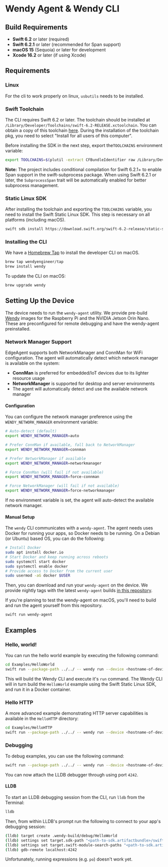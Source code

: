 # Wendy Agent & Wendy CLI

## Build Requirements

- **Swift 6.2** or later (required)
- **Swift 6.2.1** or later (recommended for Span support)
- **macOS 15** (Sequoia) or later for development
- **Xcode 16.2** or later (if using Xcode)

## Requirements

### Linux

For the cli to work properly on linux, `usbutils` needs to be installed.

### Swift Toolchain

The CLI requires Swift 6.2 or later. The toolchain should be installed at `/Library/Developer/Toolchains/swift-6.2-RELEASE.xctoolchain`. You can obtain a copy of this toolchain [here](https://download.swift.org/swift-6.2-release/xcode/swift-6.2-RELEASE/swift-6.2-RELEASE-osx.pkg). During the installation of the toolchain pkg, you need to select "Install for all users of this computer".

Before installing the SDK in the next step, export the`TOOLCHAINS` environment variable:

```sh
export TOOLCHAINS=$(plutil -extract CFBundleIdentifier raw /Library/Developer/Toolchains/swift-6.2-RELEASE.xctoolchain/Info.plist)
```

**Note:** The project includes conditional compilation for Swift 6.2.1+ to enable Span support in the swift-subprocess package. When using Swift 6.2.1 or later, the `SubprocessSpan` trait will be automatically enabled for better subprocess management.

### Static Linux SDK

After installing the toolchain and exporting the `TOOLCHAINS` variable, you need to install the Swift Static Linux SDK. This step is necessary on all platforms (including macOS).

```sh
swift sdk install https://download.swift.org/swift-6.2-release/static-sdk/swift-6.2-RELEASE/swift-6.2-RELEASE_static-linux-0.0.1.artifactbundle.tar.gz
```

### Installing the CLI

We have a [Homebrew Tap](https://github.com/wendyengineer/homebrew-tap) to install the developer CLI on macOS.

```sh
brew tap wendyengineer/tap
brew install wendy
```

To update the CLI on macOS:

```sh
brew upgrade wendy
```

## Setting Up the Device

The device needs to run the `wendy-agent` utility. We provide pre-build [Wendy](https://wendyos.io) images for the Raspberry Pi and the NVIDIA Jetson Orin Nano. These are preconfigured for remote debugging and have the wendy-agent preinstalled.

### Network Manager Support

EdgeAgent supports both NetworkManager and ConnMan for WiFi configuration. The agent will automatically detect which network manager is available on the system:

- **ConnMan** is preferred for embedded/IoT devices due to its lighter resource usage
- **NetworkManager** is supported for desktop and server environments
- The agent will automatically detect and use the available network manager

#### Configuration

You can configure the network manager preference using the `WENDY_NETWORK_MANAGER` environment variable:

```sh
# Auto-detect (default)
export WENDY_NETWORK_MANAGER=auto

# Prefer ConnMan if available, fall back to NetworkManager
export WENDY_NETWORK_MANAGER=connman

# Prefer NetworkManager if available
export WENDY_NETWORK_MANAGER=networkmanager

# Force ConnMan (will fail if not available)
export WENDY_NETWORK_MANAGER=force-connman

# Force NetworkManager (will fail if not available)
export WENDY_NETWORK_MANAGER=force-networkmanager
```

If no environment variable is set, the agent will auto-detect the available network manager.

#### Manual Setup

The `wendy` CLI communicates with a `wendy-agent`. The agent needs uses Docker for running your apps, so Docker needs to be running.
On a Debian (or Ubuntu) based OS, you can do the following:

```sh
# Install Docker
sudo apt install docker.io
# Start Docker and keep running across reboots
sudo systemctl start docker
sudo systemctl enable docker
# Provide access to Docker from the current user
sudo usermod -aG docker $USER
```

Then, you can download and run your `wendy-agent` on the device. We provide nightly tags with the latest `wendy-agent` builds [in this repository](https://github.com/wendyengineer/wendy-agent/tags).

If you're planning to test the wendy-agent on macOS, you'll need to build and run the agent yourself from this repository.

```sh
swift run wendy-agent
```

## Examples

### Hello, world!

You can run the hello world example by executing the following command:

```sh
cd Examples/HelloWorld
swift run --package-path ../../ -- wendy run --device <hostname-of-device>
```

This will build the Wendy CLI and execute it's `run` command. The Wendy CLI will in turn build the
`HelloWorld` example using the Swift Static Linux SDK, and run it in a Docker container.

### Hello HTTP

A more advanced example demonstrating HTTP server capabilities is available in the `HelloHTTP` directory:

```sh
cd Examples/HelloHTTP
swift run --package-path ../../ -- wendy run --device <hostname-of-device>
```

### Debugging

To debug examples, you can use the following command:

```sh
swift run --package-path ../../ -- wendy run --device <hostname-of-device> --debug
```

You can now attach the LLDB debugger through using port `4242`.

#### LLDB

To start an LLDB debugging session from the CLI, run `lldb` from the Terminal:

```sh
lldb
```

Then, from within LLDB's prompt run the following to connect to your app's debugging session:

```sh
(lldb) target create .wendy-build/debug/HelloWorld
(lldb) settings set target.sdk-path "<path-to-sdk.artifactbundle>/swift-6.2-RELEASE_static-linux-0.0.1/swift-linux-musl/musl-1.2.5.sdk/aarch64"
(lldb) settings set target.swift-module-search-paths "<path-to-sdk.artifactbundle>/swift-6.2-RELEASE_static-linux-0.0.1/swift-linux-musl/musl-1.2.5.sdk/aarch64/usr/lib/swift_static/linux-static"
(lldb) gdb-remote localhost:4242
```

Unfortunately, running expressions (e.g. `po`) doesn't work yet.
